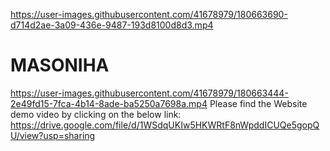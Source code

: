 

https://user-images.githubusercontent.com/41678979/180663690-d714d2ae-3a09-436e-9487-193d8100d8d3.mp4

# MASONIHA
https://user-images.githubusercontent.com/41678979/180663444-2e49fd15-7fca-4b14-8ade-ba5250a7698a.mp4
Please find the Website demo video by clicking on the below link:
https://drive.google.com/file/d/1WSdqUKIw5HKWRtF8nWpddICUQe5gopQU/view?usp=sharing
